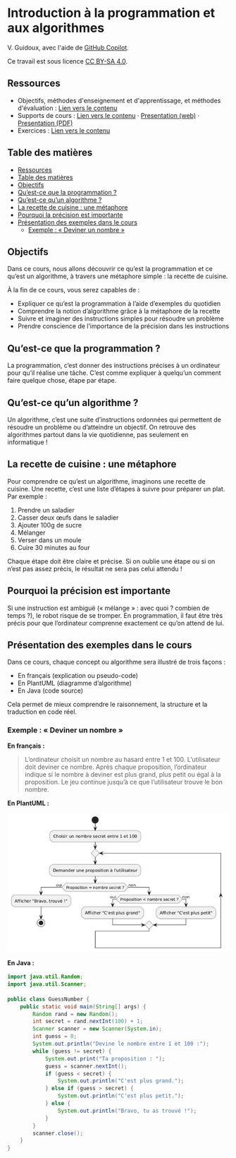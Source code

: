 # Introduction à la programmation et aux algorithmes

V. Guidoux, avec l'aide de
[GitHub Copilot](https://github.com/features/copilot).

Ce travail est sous licence [CC BY-SA 4.0][licence].

## Ressources

- Objectifs, méthodes d'enseignement et d'apprentissage, et méthodes
  d'évaluation : [Lien vers le contenu](..)
- Supports de cours : [Lien vers le contenu](../01-supports-de-cours/README.md)
  ·
  [Presentation (web)](https://heig-vd-prog-course.github.io/HEIG-VD-ProgIM-Course/01.02-introduction-a-la-programmation-et-aux-algorithmes/01-supports-de-cours/index.html)
  ·
  [Presentation (PDF)](https://heig-vd-prog-course.github.io/HEIG-VD-ProgIM-Course/01.02-introduction-a-la-programmation-et-aux-algorithmes/01-supports-de-cours/01.02-introduction-a-la-programmation-et-aux-algorithmes-presentation.pdf)
- Exercices : [Lien vers le contenu](../02-exercices/README.md)

## Table des matières

- [Ressources](#ressources)
- [Table des matières](#table-des-matières)
- [Objectifs](#objectifs)
- [Qu’est-ce que la programmation ?](#quest-ce-que-la-programmation)
- [Qu’est-ce qu’un algorithme ?](#quest-ce-quun-algorithme)
- [La recette de cuisine : une métaphore](#la-recette-de-cuisine-une-métaphore)
- [Pourquoi la précision est importante](#pourquoi-la-précision-est-importante)
- [Présentation des exemples dans le cours](#présentation-des-exemples-dans-le-cours)
  - [Exemple : « Deviner un nombre »](#exemple-deviner-un-nombre)

## Objectifs

Dans ce cours, nous allons découvrir ce qu’est la programmation et ce qu’est un
algorithme, à travers une métaphore simple : la recette de cuisine.

À la fin de ce cours, vous serez capables de :

- Expliquer ce qu’est la programmation à l’aide d’exemples du quotidien
- Comprendre la notion d’algorithme grâce à la métaphore de la recette
- Suivre et imaginer des instructions simples pour résoudre un problème
- Prendre conscience de l’importance de la précision dans les instructions

## Qu’est-ce que la programmation ?

La programmation, c’est donner des instructions précises à un ordinateur pour
qu’il réalise une tâche. C’est comme expliquer à quelqu’un comment faire quelque
chose, étape par étape.

## Qu’est-ce qu’un algorithme ?

Un algorithme, c’est une suite d’instructions ordonnées qui permettent de
résoudre un problème ou d’atteindre un objectif. On retrouve des algorithmes
partout dans la vie quotidienne, pas seulement en informatique !

## La recette de cuisine : une métaphore

Pour comprendre ce qu’est un algorithme, imaginons une recette de cuisine. Une
recette, c’est une liste d’étapes à suivre pour préparer un plat. Par exemple :

1. Prendre un saladier
2. Casser deux œufs dans le saladier
3. Ajouter 100g de sucre
4. Mélanger
5. Verser dans un moule
6. Cuire 30 minutes au four

Chaque étape doit être claire et précise. Si on oublie une étape ou si on n’est
pas assez précis, le résultat ne sera pas celui attendu !

## Pourquoi la précision est importante

Si une instruction est ambiguë (« mélange » : avec quoi ? combien de temps ?),
le robot risque de se tromper. En programmation, il faut être très précis pour
que l’ordinateur comprenne exactement ce qu’on attend de lui.

## Présentation des exemples dans le cours

Dans ce cours, chaque concept ou algorithme sera illustré de trois façons :

- En français (explication ou pseudo-code)
- En PlantUML (diagramme d’algorithme)
- En Java (code source)

Cela permet de mieux comprendre le raisonnement, la structure et la traduction
en code réel.

### Exemple : « Deviner un nombre »

**En français :**

> L’ordinateur choisit un nombre au hasard entre 1 et 100. L’utilisateur doit
> deviner ce nombre. Après chaque proposition, l’ordinateur indique si le nombre
> à deviner est plus grand, plus petit ou égal à la proposition. Le jeu continue
> jusqu’à ce que l’utilisateur trouve le bon nombre.

**En PlantUML :**

![Diagramme d'algorithme "Deviner un nombre"](./images/guess-number.png)

**En Java :**

```java
import java.util.Random;
import java.util.Scanner;

public class GuessNumber {
    public static void main(String[] args) {
        Random rand = new Random();
        int secret = rand.nextInt(100) + 1;
        Scanner scanner = new Scanner(System.in);
        int guess = 0;
        System.out.println("Devine le nombre entre 1 et 100 :");
        while (guess != secret) {
            System.out.print("Ta proposition : ");
            guess = scanner.nextInt();
            if (guess < secret) {
                System.out.println("C'est plus grand.");
            } else if (guess > secret) {
                System.out.println("C'est plus petit.");
            } else {
                System.out.println("Bravo, tu as trouvé !");
            }
        }
        scanner.close();
    }
}
```

[licence]:
	https://github.com/HEIG-VD-Prog-Course/HEIG-VD-ProgIM-Course/blob/main/LICENSE.md
